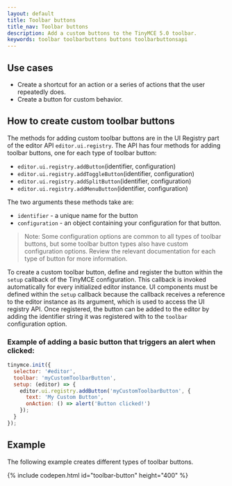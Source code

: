 ```yaml
---
layout: default
title: Toolbar buttons
title_nav: Toolbar buttons
description: Add a custom buttons to the TinyMCE 5.0 toolbar.
keywords: toolbar toolbarbuttons buttons toolbarbuttonsapi
---
```


## Use cases

* Create a shortcut for an action or a series of actions that the user repeatedly does.
* Create a button for custom behavior.

## How to create custom toolbar buttons

The methods for adding custom toolbar buttons are in the UI Registry part of the editor API `editor.ui.registry`. The API has four methods for adding toolbar buttons, one for each type of toolbar button:

* `editor.ui.registry.addButton`(identifier, configuration)
* `editor.ui.registry.addToggleButton`(identifier, configuration)
* `editor.ui.registry.addSplitButton`(identifier, configuration)
* `editor.ui.registry.addMenuButton`(identifier, configuration)

The two arguments these methods take are:

* `identifier` - a unique name for the button
* `configuration` - an object containing your configuration for that button.

> Note: Some configuration options are common to all types of toolbar buttons, but some toolbar button types also have custom configuration options. Review the relevant documentation for each type of button for more information.

To create a custom toolbar button, define and register the button within the `setup` callback of the TinyMCE configuration. This callback is invoked automatically for every initialized editor instance. UI components must be defined within the `setup` callback because the callback receives a reference to the editor instance as its argument, which is used to access the UI registry API. Once registered, the button can be added to the editor by adding the identifier string it was registered with to the `toolbar` configuration option.

### Example of adding a basic button that triggers an alert when clicked:

```js
tinymce.init({
  selector: '#editor',
  toolbar: 'myCustomToolbarButton',
  setup: (editor) => {
    editor.ui.registry.addButton('myCustomToolbarButton', {
      text: 'My Custom Button',
      onAction: () => alert('Button clicked!')
    });
  }
});
```

## Example

The following example creates different types of toolbar buttons.

{% include codepen.html id="toolbar-button" height="400" %}

